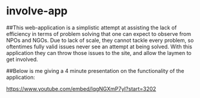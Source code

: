 # involve-app

##This web-application is a simplistic attempt at assisting the lack of efficiency in terms of problem solving that one can expect to observe from NPOs and NGOs. Due to lack of scale, they cannot tackle every problem, so oftentimes fully valid issues never see an attempt at being solved. With this application they can throw those issues to the site, and allow the laymen to get involved.


##Below is me giving a 4 minute presentation on the functionality of the application:

https://www.youtube.com/embed/lqgNGXmP7yI?start=3202
